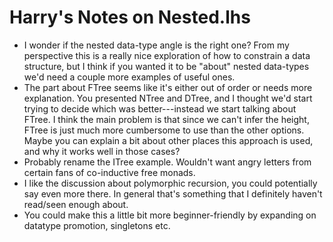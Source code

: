 # Harry's Notes on Nested.lhs

- I wonder if the nested data-type angle is the right one? From my perspective this is a really nice
  exploration of how to constrain a data structure, but I think if you wanted it to be "about"
  nested data-types we'd need a couple more examples of useful ones.
- The part about FTree seems like it's either out of order or needs more explanation. You presented
  NTree and DTree, and I thought we'd start trying to decide which was better---instead we start
  talking about FTree. I think the main problem is that since we can't infer the height, FTree is
  just much more cumbersome to use than the other options. Maybe you can explain a bit about other
  places this approach is used, and why it works well in those cases?
- Probably rename the ITree example. Wouldn't want angry letters from certain fans of co-inductive
  free monads.
- I like the discussion about polymorphic recursion, you could potentially say even more there. In
  general that's something that I definitely haven't read/seen enough about.
- You could make this a little bit more beginner-friendly by expanding on datatype promotion,
  singletons etc.
